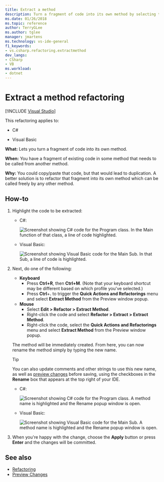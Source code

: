 ```yaml
---
title: Extract a method
description: Turn a fragment of code into its own method by selecting the code and typing Ctrl+R, Ctrl+M.
ms.date: 01/26/2018
ms.topic: reference
author: TerryGLee
ms.author: tglee
manager: jmartens
ms.technology: vs-ide-general
f1_keywords:
- vs.csharp.refactoring.extractmethod
dev_langs:
- CSharp
- VB
ms.workload:
- dotnet
---
```

# Extract a method refactoring

 [!INCLUDE [Visual Studio](~/includes/applies-to-version/vs-not-mac.md)]

This refactoring applies to:

- C#

- Visual Basic

**What:** Lets you turn a fragment of code into its own method.

**When:** You have a fragment of existing code in some method that needs to be called from another method.

**Why:** You could copy/paste that code, but that would lead to duplication. A better solution is to refactor that fragment into its own method which can be called freely by any other method.

## How-to

1. Highlight the code to be extracted:

   - C#:

       ![Screenshot showing C# code for the Program class. In the Main function of that class, a line of code highlighted.](media/extractmethod-highlight-cs.png)

   - Visual Basic:

       ![Screenshot showing Visual Basic code for the Main Sub. In that Sub, a line of code is highlighted.](media/extractmethod-highlight-vb.png)

2. Next, do one of the following:

   - **Keyboard**
      - Press **Ctrl+R**, then **Ctrl+M**. (Note that your keyboard shortcut may be different based on which profile you've selected.)
      - Press **Ctrl**+**.** to trigger the **Quick Actions and Refactorings** menu and select **Extract Method** from the Preview window popup.
   - **Mouse**
      - Select **Edit > Refactor > Extract Method**.
      - Right-click the code and select **Refactor > Extract > Extract Method**.
      - Right-click the code, select the **Quick Actions and Refactorings** menu and select **Extract Method** from the Preview window popup.

   The method will be immediately created. From here, you can now rename the method simply by typing the new name.

   > [!TIP]
   > You can also update comments and other strings to use this new name, as well as [preview changes](../../ide/preview-changes.md) before saving, using the checkboxes in the **Rename** box that appears at the top right of your IDE.

   - C#:

      ![Screenshot showing C# code for the Program class. A method name is highlighted and the Rename popup window is open.](media/extractmethod-rename-cs.png)

   - Visual Basic:

      ![Screenshot showing Visual Basic code for the Main Sub. A method name is highlighted and the Rename popup window is open.](media/extractmethod-rename-vb.png)

3. When you're happy with the change, choose the **Apply** button or press **Enter** and the changes will be committed.

## See also

- [Refactoring](../refactoring-in-visual-studio.md)
- [Preview Changes](../../ide/preview-changes.md)
